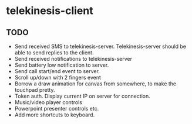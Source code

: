 # telekinesis-client


## TODO

* Send received SMS to telekinesis-server. Telekinesis-server should be able to send replies to the client.
* Send received notifications to telekinesis-server
* Send battery low notification to server.
* Send call start/end event to server.
* Scroll up/down with 2 fingers event
* Borrow a draw animation for canvas from somewhere, to make the touchpad pretty.
* Token auth. Display current IP on server for connection.
* Music/video player controls
* Powerpoint presenter controls etc.
* Add more shortcuts to keyboard.
